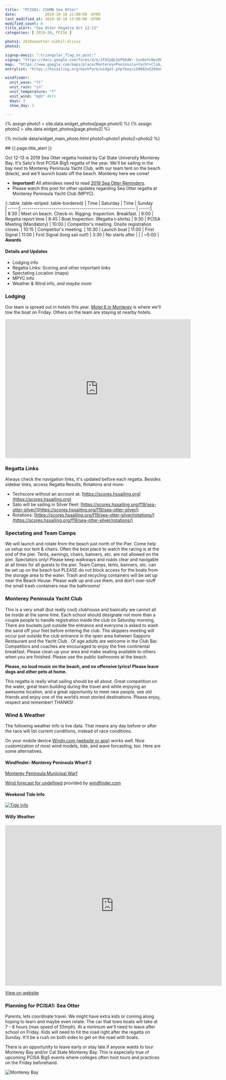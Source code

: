 ```yaml
---
title:  "PCISA1: CSUMB Sea Otter"
date:             2019-10-10 12:00:00 -0700
last_modified_at: 2019-10-10 12:00:00 -0700
modified_count: 0
title_alert: "Sea Otter Regatta Oct 12-13"
categories: [ 2019-20, PCISA ]

photo1: 2018seaotter-nikhil-elissa
photo2:

signup-emoji: ":triangular_flag_on_post:"
signup: "https://docs.google.com/forms/d/e/1FAIpQLSePOXdW--1sn6oYcNezOHPHldTjDzAE-2wFDntbsxmvjt3scw/viewform"
map:  "https://www.google.com/maps/place/Monterey+Peninsula+Yacht+Club/@36.6020501,-121.8920127,17z/data=!3m1!4b1!4m5!3m4!1s0x808de418438faccb:0x7874f873f0a478a5!8m2!3d36.6020501!4d-121.889824"
entrylist: "https://hssailing.org/machform/widget.php?key=119683x52b9e8fa4b"

windfinder:
  unit_wave: "ft"
  unit_rain: "in"
  unit_temperature: "f"
  unit_wind: "mph" #kts
  days: 3
  show_day: 1

---
```

{% assign photo1 = site.data.widget_photos[page.photo1] %}
{% assign photo2 = site.data.widget_photos[page.photo2] %}

{% include data/widget_main_photo.html photo1=photo1 photo2=photo2 %}

<div class="alert alert-info" markdown="1">
## {{ page.title_alert }}

Oct 12-13 is 2019 Sea Otter regatta hosted by Cal State University Monterey Bay. It's Sato's first PCISA Big5 regatta of the year. We'll be sailing in the bay next to Monterey Peninsula Yacht Club, with our team tent on the beach (black), and we'll launch boats off the beach. Monterey here we come!  

- **Important!** All attendees need to read [2019 Sea Otter Reminders][PCISA1 reminders].
- Please watch this post for other updates regarding Sea Otter regatta at Monterey Peninsula Yacht Club (MPYC).

</div>
<div class="well" role="alert" markdown="1">

{:.table .table-striped .table-bordered}
|  Time | Saturday                                                  |  Time | Sunday        
| -----:| --------------------------------------------------------- | -----:|               
|  8:30 | Meet on beach. Check-in. Rigging. Inspection. Breakfast.  |  9:00 | Regatta report time
|  8:45 | Boat Inspection. (Regatta t-shirts)                       |  9:30 | PCISA Meeting (Mandatory)
| 10:00 | Competitor's meeting. Onsite registration closes.         | 10:15 | Competitor's meeting.
| 10:30 | Launch boat                                               | 11:00 | First Signal
| 11:00 | First Signal (long sail out!)                             |  3:30 | No starts after
|       |                                                           | ~5:00 | **Awards**     

</div>

#### Details and Updates

*   Lodging info
*   Regatta Links: Scoring and other important links
*   Spectating Location (maps)
*   MPYC Info
*   Weather & Wind info, _and maybe more_


<!--more-->


### Lodging

Our team is spread out in hotels this year. [Motel 6 in Monterey](https://goo.gl/maps/uKaBe84tMNh2hVuj7) is where we'll tow the boat on Friday.  Others on the team are staying at nearby hotels.
<iframe src="https://www.google.com/maps/embed?pb=!1m14!1m8!1m3!1d204593.58970308193!2d-121.9001357!3d36.7519753!3m2!1i1024!2i768!4f13.1!3m3!1m2!1s0x808de454793f2b23%3A0x72e3a06599d5a8b7!2sMotel%206%20Monterey!5e0!3m2!1sen!2sus!4v1570742711482!5m2!1sen!2sus" width="600" height="450" frameborder="0" style="border:0;" allowfullscreen=""></iframe>

### Regatta Links

Always check the navigation links, it's updated before each regatta. Besides sidebar links, access Regatta Results, Rotations and more:

-   Techscore without an account at: [https://scores.hssailing.org](https://scores.hssailing.org)
-   Sato will be sailing in Silver fleet:  [https://scores.hssailing.org/f19/sea-otter-silver/](https://scores.hssailing.org/f19/sea-otter-silver/)
-   Rotations: [https://scores.hssailing.org/f19/sea-otter-silver/rotations/](https://scores.hssailing.org/f19/sea-otter-silver/rotations/)


### Spectating and Team Camps

We will launch and rotate from the beach just north of the Pier. Come help us setup our tent & chairs.
Often the best place to watch the racing is at the end of the pier. Tents, awnings, chairs, banners,
etc. are not allowed on the pier. Spectators only! Please keep walkways and roads clear and
navigable at all times for all guests to the pier. Team Camps, tents, banners, etc. can be set up
on the beach but PLEASE do not block access for the boats from the storage area to the water.
Trash and recycling containers will be set up near the Beach House. Please walk up and use them,
and don’t over-stuff the small trash containers near the bathrooms!


### Monterey Peninsula Yacht Club

This is a very small (but really cool) clubhouse and basically
we cannot all be inside at the same time. Each school should designate not more than a couple
people to handle registration inside the club on Saturday morning. There are buckets just outside
the entrance and everyone is asked to wash the sand off your feet before entering the club. The
skippers meeting will occur just outside the club entrance in the open area between Sapporo
Restaurant and the Yacht Club . Of age adults are welcome in the Club Bar. Competitors and coaches
are encouraged to enjoy the free continental breakfast. Please clean up your area and make
seating available to others when you are finished. Please use the public bathrooms at the beach.

**Please, no loud music on the beach, and no offensive lyrics! Please leave dogs and
other pets at home.**

This regatta is really what sailing should be all about. Great competition on the water, great team
building during the travel and while enjoying an awesome location, and a great opportunity to
meet new people, see old friends and enjoy one of the world’s most storied destinations. Please
enjoy, respect and remember! THANKS!


### Wind & Weather

The following weather info is live data. That means any day before or after the race will list current conditions, instead of race conditions.  

On your mobile device [Windy.com (website or app)](https://www.windy.com/36.605/-121.888?36.101,-121.888,8) works well. Nice customization of most wind models, tide, and wave forcasting, too.  Here are some alternatives.

#### Windfinder: Monterey Peninsula Wharf 2

[Monterey Peninsula Municipal Warf](https://www.windfinder.com/forecast/monterey_municipal_wharf_2)

<script type="text/javascript" src="https://www.windfinder.com/widget/forecast/js/monterey_municipal_wharf_2?unit_wave={{page.windfinder.unit_wave}}&unit_rain={{page.windfinder.unit_rain}}&unit_temperature={{page.windfinder.unit_temperature}}&unit_wind={{page.windfinder.unit_wind}}&days={{page.windfinder.days}}&show_day={{page.windfinder.show_day}}"></script>

<noscript><a rel='nofollow' href='https://www.windfinder.com/forecast/monterey_municipal_wharf_2?utm_source=forecast&utm_medium=web&utm_campaign=homepageweather&utm_content=noscript-forecast'>Wind forecast for undefined</a> provided by <a rel='nofollow' href='https://www.windfinder.com?utm_source=forecast&utm_medium=web&utm_campaign=homepageweather&utm_content=noscript-logo'>windfinder.com</a></noscript>


#### Weekend Tide Info

[![Tide Info](https://i.imgur.com/N0hQYSN.png)](https://www.windfinder.com/tide/monterey_municipal_wharf_2)


#### Willy Weather

<div><iframe style="display: block;" src="https://cdnres.willyweather.com/widget/loadView.html?id=96242" width="700" height="520" frameborder="0"  scrolling="no"></iframe><a style="display: block;position: relative;height: 20px;margin: -20px 0 0 0;text-indent: -9999em;z-index: 1" href="https://www.willyweather.com/ca/monterey-county/monterey.html" rel="nofollow">https://www.willyweather.com/ca/monterey-county/monterey.html</a></div>

[View on website](https://www.willyweather.com/ca/monterey-county/monterey.html)




### Planning for PCISA1: Sea Otter

Parents, lets coordinate travel. We might have extra kids or coming along hoping to learn and maybe even rotate. The car that tows boats will take at 7 - 8 hours (max speed of 55mph).  At a minimum we'll need to leave after school on Friday. Kids will need to hit the road right after the regatta on Sunday. It'll be a rush on both sides to get on the road with boats.

There is an opportunity to leave early or stay late if anyone wants to tour Monterey Bay and/or Cal State Monterey Bay. This is especially true of upcoming PCISA Big5 events where colleges often host tours and practices on the Friday beforehand.


![Monterey Bay](https://cdn-image.travelandleisure.com/sites/default/files/styles/1600x1000/public/1489075881/monterey-municipal-wharf-california-BIGLILLIE0309.jpg)



[//]: # (Comment: Links)

[Register]: https://drive.google.com/file/d/0B1BmCT4HlfrzRUtHcjgxelN4OWRjbTZtX2lfcHl3WnhDdWFJ/view?usp=sharing "ABYC Registration Packet"
[ABYC]:    https://www.google.com/maps/place/ABYC/@33.7608805,-118.1394092,15z/data=!4m5!3m4!1s0x0:0xd5ac006f662647e9!8m2!3d33.7459493!4d-118.1167817  "Alamitos Bay Yacht Club"
[SatoSailingIG]:   https://www.instagram.com/satosailing/      "Sato Sailing Club - Instagram Account"
[SatoSailingFB]:   https://www.facebook.com/satosailing.club/  "Sato Sailing Club - Facebook Page"
[PCISA1 reminders]:       https://drive.google.com/file/d/0B1BmCT4HlfrzNUIxdHVqblNtbWlBcGh5YVRBdXFUSWdBVmdV/view?usp=sharing  "PCISA 2019 Sea Otter Reminders"
